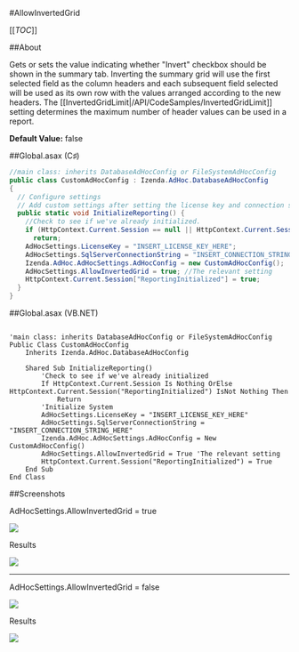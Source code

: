 #AllowInvertedGrid

[[_TOC_]]

##About

Gets or sets the value indicating whether "Invert" checkbox should be shown in the summary tab. Inverting the summary grid will use the first selected field as the column headers and each subsequent field selected will be used as its own row with the values arranged according to the new headers. The  [[InvertedGridLimit|/API/CodeSamples/InvertedGridLimit]] setting determines the maximum number of header values can be used in a report.

**Default Value:** false

##Global.asax (C♯)

```csharp
//main class: inherits DatabaseAdHocConfig or FileSystemAdHocConfig
public class CustomAdHocConfig : Izenda.AdHoc.DatabaseAdHocConfig
{
  // Configure settings
  // Add custom settings after setting the license key and connection string by overriding the ConfigureSettings() method
  public static void InitializeReporting() {
    //Check to see if we've already initialized.
    if (HttpContext.Current.Session == null || HttpContext.Current.Session["ReportingInitialized"] != null)
      return;
    AdHocSettings.LicenseKey = "INSERT_LICENSE_KEY_HERE";
    AdHocSettings.SqlServerConnectionString = "INSERT_CONNECTION_STRING_HERE";
    Izenda.AdHoc.AdHocSettings.AdHocConfig = new CustomAdHocConfig();
    AdHocSettings.AllowInvertedGrid = true; //The relevant setting
    HttpContext.Current.Session["ReportingInitialized"] = true;
  }
}
```

##Global.asax (VB.NET)

```visualbasic

'main class: inherits DatabaseAdHocConfig or FileSystemAdHocConfig
Public Class CustomAdHocConfig
    Inherits Izenda.AdHoc.DatabaseAdHocConfig

    Shared Sub InitializeReporting()
        'Check to see if we've already initialized
        If HttpContext.Current.Session Is Nothing OrElse HttpContext.Current.Session("ReportingInitialized") IsNot Nothing Then
            Return
        'Initialize System
        AdHocSettings.LicenseKey = "INSERT_LICENSE_KEY_HERE"
        AdHocSettings.SqlServerConnectionString = "INSERT_CONNECTION_STRING_HERE"
        Izenda.AdHoc.AdHocSettings.AdHocConfig = New CustomAdHocConfig()
        AdHocSettings.AllowInvertedGrid = True 'The relevant setting
        HttpContext.Current.Session("ReportingInitialized") = True
    End Sub
End Class
```

##Screenshots

AdHocSettings.AllowInvertedGrid = true

![](http://wiki.izenda.us//API/CodeSamples/AllowInvertedGrid/allowinvertedgrid_true.png)

Results

![](http://wiki.izenda.us//API/CodeSamples/AllowInvertedGrid/allowinvertedgrid_results.png)

---

AdHocSettings.AllowInvertedGrid = false

![](http://wiki.izenda.us//API/CodeSamples/AllowInvertedGrid/allowinvertedgrid_false.png)

Results

![](http://wiki.izenda.us//API/CodeSamples/AllowInvertedGrid/allowinvertedgrid_results_false.png)